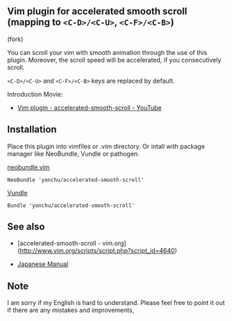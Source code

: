 Vim plugin for accelerated smooth scroll (mapping to `<C-D>/<C-U>`, `<C-F>/<C-B>`)
--------------------------------------------------------------------------------------
 (fork)

You can scroll your vim with smooth animation through the use of this plugin.
Moreover, the scroll speed will be accelerated, if you consecutively scroll.

`<C-D>/<C-U>` and `<C-F>/<C-B>` keys are replaced by default.

Introduction Movie:

 - [Vim plugin - accelerated-smooth-scroll - YouTube](http://www.youtube.com/watch?v=mGMgAiS8Xtg)


## Installation

Place this plugin into vimfiles or .vim directory.
Or intall with package manager like NeoBundle, Vundle or pathogen.

[neobundle.vim](https://github.com/Shougo/neobundle.vim)

```vim
NeoBundle 'yonchu/accelerated-smooth-scroll'
```

[Vundle](https://github.com/gmarik/vundle)

```vim
Bundle 'yonchu/accelerated-smooth-scroll'
```

## See also

- [accelerated-smooth-scroll - vim.org] (http://www.vim.org/scripts/script.php?script_id=4640)

- [Japanese Manual](http://yonchu.hatenablog.com/entry/2013/05/16/204727)

## Note

I am sorry if my English is hard to understand.
Please feel free to point it out if there are any mistakes and improvements,
